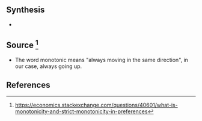 ## Synthesis
- 
## Source [^1]
- The word monotonic means "always moving in the same direction", in our case, always going up.
## References

[^1]: https://economics.stackexchange.com/questions/40601/what-is-monotonicity-and-strict-monotonicity-in-preferences
